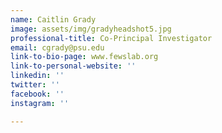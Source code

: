 ```yaml
---
name: Caitlin Grady
image: assets/img/gradyheadshot5.jpg
professional-title: Co-Principal Investigator
email: cgrady@psu.edu
link-to-bio-page: www.fewslab.org
link-to-personal-website: ''
linkedin: ''
twitter: ''
facebook: ''
instagram: ''

---
```

